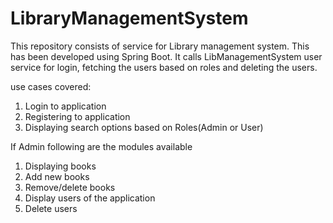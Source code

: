 # LibraryManagementSystem

This repository consists of service for Library management system. This has been developed using Spring Boot. 
It calls LibManagementSystem user service for login, fetching the users based on roles and deleting the users.

use cases covered:
1) Login to application
2) Registering to application
3) Displaying search options based on Roles(Admin or User)

If Admin following are the modules available

1) Displaying books
2) Add new books
3) Remove/delete books
4) Display users of the application
5) Delete users

